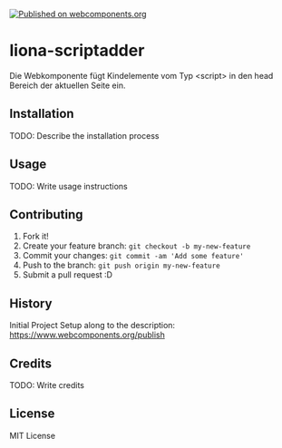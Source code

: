 [![Published on webcomponents.org](https://img.shields.io/badge/webcomponents.org-published-blue.svg)](https://www.webcomponents.org/element/owner/my-element)

# liona-scriptadder

Die Webkomponente fügt Kindelemente vom Typ &lt;script> in den head Bereich der aktuellen Seite ein. 

## Installation

TODO: Describe the installation process

## Usage

TODO: Write usage instructions

## Contributing

1. Fork it!
2. Create your feature branch: `git checkout -b my-new-feature`
3. Commit your changes: `git commit -am 'Add some feature'`
4. Push to the branch: `git push origin my-new-feature`
5. Submit a pull request :D

## History

Initial Project Setup along to the description: https://www.webcomponents.org/publish

## Credits

TODO: Write credits

## License

MIT License
